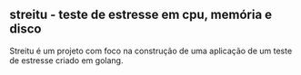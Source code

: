 ## streitu - teste de estresse em cpu, memória e disco
Streitu é um projeto com foco na construção de uma aplicação de um teste de estresse criado em golang.
